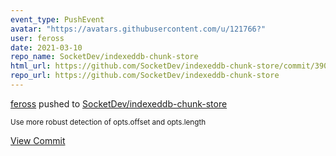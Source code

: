 ```yaml
---
event_type: PushEvent
avatar: "https://avatars.githubusercontent.com/u/121766?"
user: feross
date: 2021-03-10
repo_name: SocketDev/indexeddb-chunk-store
html_url: https://github.com/SocketDev/indexeddb-chunk-store/commit/390f4f372bd8fd760a81af2f30880c3de7f68c4c
repo_url: https://github.com/SocketDev/indexeddb-chunk-store
---
```


<a href='https://github.com/feross' target='_blank'>feross</a> pushed to <a href='https://github.com/SocketDev/indexeddb-chunk-store' target='_blank'>SocketDev/indexeddb-chunk-store</a>

<small>Use more robust detection of opts.offset and opts.length</small>

<a href='https://github.com/SocketDev/indexeddb-chunk-store/commit/390f4f372bd8fd760a81af2f30880c3de7f68c4c' target='_blank'>View Commit</a>